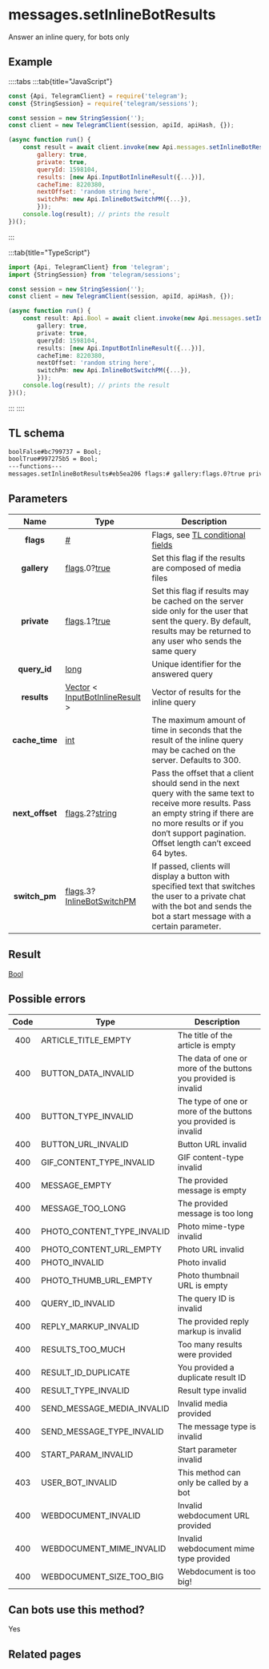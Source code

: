 # messages.setInlineBotResults

Answer an inline query, for bots only

## Example

::::tabs
:::tab{title="JavaScript"}

```js
const {Api, TelegramClient} = require('telegram');
const {StringSession} = require('telegram/sessions');

const session = new StringSession('');
const client = new TelegramClient(session, apiId, apiHash, {});

(async function run() {
    const result = await client.invoke(new Api.messages.setInlineBotResults({
		gallery: true,
		private: true,
		queryId: 1598104,
		results: [new Api.InputBotInlineResult({...})],
		cacheTime: 8220380,
		nextOffset: 'random string here',
		switchPm: new Api.InlineBotSwitchPM({...}),
		}));
    console.log(result); // prints the result
})();

```

:::

:::tab{title="TypeScript"}

```ts
import {Api, TelegramClient} from 'telegram';
import {StringSession} from 'telegram/sessions';

const session = new StringSession('');
const client = new TelegramClient(session, apiId, apiHash, {});

(async function run() {
    const result: Api.Bool = await client.invoke(new Api.messages.setInlineBotResults({
		gallery: true,
		private: true,
		queryId: 1598104,
		results: [new Api.InputBotInlineResult({...})],
		cacheTime: 8220380,
		nextOffset: 'random string here',
		switchPm: new Api.InlineBotSwitchPM({...}),
		}));
    console.log(result); // prints the result
})();

```

:::
::::

## TL schema

```txt
boolFalse#bc799737 = Bool;
boolTrue#997275b5 = Bool;
---functions---
messages.setInlineBotResults#eb5ea206 flags:# gallery:flags.0?true private:flags.1?true query_id:long results:Vector<InputBotInlineResult> cache_time:int next_offset:flags.2?string switch_pm:flags.3?InlineBotSwitchPM = Bool;
```

## Parameters

|      Name       | Type                                                                                                                                                 | Description                                                                                                                                                                                                                        |
| :-------------: | ---------------------------------------------------------------------------------------------------------------------------------------------------- | ---------------------------------------------------------------------------------------------------------------------------------------------------------------------------------------------------------------------------------- |
|    **flags**    | [#](https://core.telegram.org/type/%23)                                                                                                              | Flags, see [TL conditional fields](https://core.telegram.org/mtproto/TL-combinators#conditional-fields)                                                                                                                            |
|   **gallery**   | [flags](https://core.telegram.org/mtproto/TL-combinators#conditional-fields).0?[true](https://core.telegram.org/constructor/true)                    | Set this flag if the results are composed of media files                                                                                                                                                                           |
|   **private**   | [flags](https://core.telegram.org/mtproto/TL-combinators#conditional-fields).1?[true](https://core.telegram.org/constructor/true)                    | Set this flag if results may be cached on the server side only for the user that sent the query. By default, results may be returned to any user who sends the same query                                                          |
|  **query_id**   | [long](https://core.telegram.org/type/long)                                                                                                          | Unique identifier for the answered query                                                                                                                                                                                           |
|   **results**   | [Vector](https://core.telegram.org/type/Vector%20t) < [InputBotInlineResult](https://core.telegram.org/type/InputBotInlineResult) >                  | Vector of results for the inline query                                                                                                                                                                                             |
| **cache_time**  | [int](https://core.telegram.org/type/int)                                                                                                            | The maximum amount of time in seconds that the result of the inline query may be cached on the server. Defaults to 300.                                                                                                            |
| **next_offset** | [flags](https://core.telegram.org/mtproto/TL-combinators#conditional-fields).2?[string](https://core.telegram.org/type/string)                       | Pass the offset that a client should send in the next query with the same text to receive more results. Pass an empty string if there are no more results or if you don‘t support pagination. Offset length can’t exceed 64 bytes. |
|  **switch_pm**  | [flags](https://core.telegram.org/mtproto/TL-combinators#conditional-fields).3?[InlineBotSwitchPM](https://core.telegram.org/type/InlineBotSwitchPM) | If passed, clients will display a button with specified text that switches the user to a private chat with the bot and sends the bot a start message with a certain parameter.                                                     |

## Result

[Bool](https://core.telegram.org/type/Bool)

## Possible errors

| Code | Type                       | Description                                                    |
| :--: | -------------------------- | -------------------------------------------------------------- |
| 400  | ARTICLE_TITLE_EMPTY        | The title of the article is empty                              |
| 400  | BUTTON_DATA_INVALID        | The data of one or more of the buttons you provided is invalid |
| 400  | BUTTON_TYPE_INVALID        | The type of one or more of the buttons you provided is invalid |
| 400  | BUTTON_URL_INVALID         | Button URL invalid                                             |
| 400  | GIF_CONTENT_TYPE_INVALID   | GIF content-type invalid                                       |
| 400  | MESSAGE_EMPTY              | The provided message is empty                                  |
| 400  | MESSAGE_TOO_LONG           | The provided message is too long                               |
| 400  | PHOTO_CONTENT_TYPE_INVALID | Photo mime-type invalid                                        |
| 400  | PHOTO_CONTENT_URL_EMPTY    | Photo URL invalid                                              |
| 400  | PHOTO_INVALID              | Photo invalid                                                  |
| 400  | PHOTO_THUMB_URL_EMPTY      | Photo thumbnail URL is empty                                   |
| 400  | QUERY_ID_INVALID           | The query ID is invalid                                        |
| 400  | REPLY_MARKUP_INVALID       | The provided reply markup is invalid                           |
| 400  | RESULTS_TOO_MUCH           | Too many results were provided                                 |
| 400  | RESULT_ID_DUPLICATE        | You provided a duplicate result ID                             |
| 400  | RESULT_TYPE_INVALID        | Result type invalid                                            |
| 400  | SEND_MESSAGE_MEDIA_INVALID | Invalid media provided                                         |
| 400  | SEND_MESSAGE_TYPE_INVALID  | The message type is invalid                                    |
| 400  | START_PARAM_INVALID        | Start parameter invalid                                        |
| 403  | USER_BOT_INVALID           | This method can only be called by a bot                        |
| 400  | WEBDOCUMENT_INVALID        | Invalid webdocument URL provided                               |
| 400  | WEBDOCUMENT_MIME_INVALID   | Invalid webdocument mime type provided                         |
| 400  | WEBDOCUMENT_SIZE_TOO_BIG   | Webdocument is too big!                                        |

## Can bots use this method?

Yes

## Related pages
